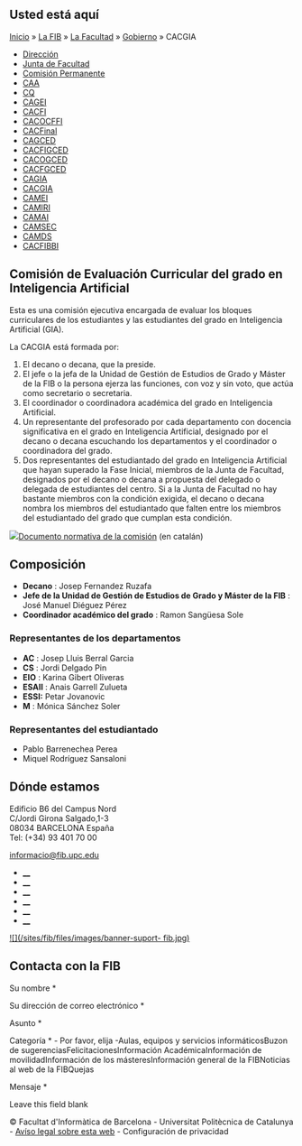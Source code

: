 ## Usted está aquí

[Inicio](/es) » [La FIB](/es/la-fib) » [La Facultad](/es/la-fib/la-facultad) »
[Gobierno](/es/la-fib/la-facultad/gobierno) » CACGIA

  * [Dirección](/es/la-fib/la-facultad/gobierno/direccion)
  * [Junta de Facultad](/es/la-fib/la-facultad/gobierno/junta-de-facultad)
  * [Comisión Permanente](/es/la-fib/la-facultad/gobierno/comision-permanente)
  * [CAA](/es/la-fib/la-facultad/gobierno/caa)
  * [CQ](/es/la-fib/la-facultad/gobierno/cq)
  * [CAGEI](/es/la-fib/la-facultad/gobierno/cagei)
  * [CACFI](/es/la-fib/la-facultad/gobierno/cacfi)
  * [CACOCFFI](/es/la-fib/la-facultad/gobierno/cacocffi)
  * [CACFinal](/es/la-fib/la-facultad/gobierno/cacfinal)
  * [CAGCED](/es/la-fib/la-facultad/gobierno/cagced)
  * [CACFIGCED](/es/la-fib/la-facultad/gobierno/cacfigced)
  * [CACOGCED](/es/la-fib/la-facultad/gobierno/cacogced)
  * [CACFGCED](/es/la-fib/la-facultad/gobierno/cacfgced)
  * [CAGIA](/es/la-fib/la-facultad/gobierno/cagia)
  * [CACGIA](/es/la-fib/la-facultad/gobierno/cacgia)
  * [CAMEI](/es/la-fib/la-facultad/gobierno/camei)
  * [CAMIRI](/es/la-fib/la-facultad/gobierno/camiri)
  * [CAMAI](/es/la-fib/la-facultad/gobierno/camai)
  * [CAMSEC](/es/la-fib/la-facultad/gobierno/camsec)
  * [CAMDS](/es/la-fib/la-facultad/gobierno/camds)
  * [CACFIBBI](/es/la-fib/la-facultad/gobierno/cacfibbi)

## Comisión de Evaluación Curricular del grado en Inteligencia Artificial

Esta es una comisión ejecutiva encargada de evaluar los bloques curriculares
de los estudiantes y las estudiantes del grado en Inteligencia Artificial
(GIA).

La CACGIA está formada por:

  1. El decano o decana, que la preside.
  2. El jefe o la jefa de la Unidad de Gestión de Estudios de Grado y Máster de la FIB o la persona ejerza las funciones, con voz y sin voto, que actúa como secretario o secretaria.
  3. El coordinador o coordinadora académica del grado en Inteligencia Artificial.
  4. Un representante del profesorado por cada departamento con docencia significativa en el grado en Inteligencia Artificial, designado por el decano o decana escuchando los departamentos y el coordinador o coordinadora del grado.
  5. Dos representantes del estudiantado del grado en Inteligencia Artificial que hayan superado la Fase Inicial, miembros de la Junta de Facultad, designados por el decano o decana a propuesta del delegado o delegada de estudiantes del centro. Si a la Junta de Facultad no hay bastante miembros con la condición exigida, el decano o decana nombra los miembros del estudiantado que falten entre los miembros del estudiantado del grado que cumplan esta condición.

![](/sites/fib/files/images/pdf.png)[​Documento normativa de la
comisión](/sites/fib/files/documents/fib/normativa-cacgia.pdf) (en catalán)

## Composición

  * **Decano** : Josep Fernandez Ruzafa
  * **Jefe de la Unidad de Gestión de Estudios de Grado y Máster de la FIB** : José Manuel Diéguez Pérez
  * **Coordinador académico del grado** : Ramon Sangüesa Sole

### Representantes de los departamentos

  * **AC** : Josep Lluis Berral Garcia
  * **CS** : Jordi Delgado Pin
  * **EIO** : Karina Gibert Oliveras
  * **ESAII** : Anais Garrell Zulueta
  * **ESSI:** Petar Jovanovic
  * **M** : Mónica Sánchez Soler

### Representantes del estudiantado

  * Pablo Barrenechea Perea
  * Miquel Rodríguez Sansaloni

## Dónde estamos

Edificio B6 del Campus Nord  
C/Jordi Girona Salgado,1-3  
08034 BARCELONA España  
Tel: (+34) 93 401 70 00

[informacio@fib.upc.edu](mailto:informacio@fib.upc.edu)

  * [__](/es/noticies/rss.rss)
  * [__](https://www.facebook.com/fib.upc)
  * [__](https://twitter.com/fib_upc)
  * [__](https://www.flickr.com/photos/fib-upc/albums)
  * [__](https://www.youtube.com/user/mediafib)
  * [__](https://www.instagram.com/fib.upc/)

[![](/sites/fib/files/images/banner-suport-
fib.jpg)](http://suport.fib.upc.edu)

## Contacta con la FIB

Su nombre *

Su dirección de correo electrónico *

Asunto *

Categoría * \- Por favor, elija -Aulas, equipos y servicios informáticosBuzon
de sugerenciasFelicitacionesInformación AcadémicaInformación de
movilidadInformación de los másteresInformación general de la FIBNoticias al
web de la FIBQuejas

Mensaje *

Leave this field blank

© Facultat d'Informàtica de Barcelona - Universitat Politècnica de Catalunya -
[Avíso legal sobre esta web](/es/aviso-legal-sobre-esta-web) \- Configuración
de privacidad

